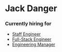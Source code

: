 # Jack Danger

### Currently hiring for

* [Staff Engineer](https://boards.greenhouse.io/pathstream/jobs/4570108003)
* [Full-Stack Engineer](https://boards.greenhouse.io/pathstream/jobs/4174105003)
* [Engineering Manager](https://boards.greenhouse.io/pathstream/jobs/4170420003)
